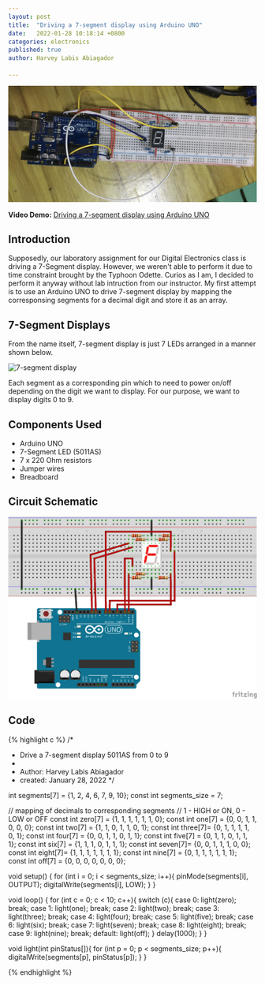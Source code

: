 ```yaml
---
layout: post
title:  "Driving a 7-segment display using Arduino UNO"
date:   2022-01-28 10:18:14 +0800
categories: electronics
published: true
author: Harvey Labis Abiagador

---
```


![Circuit](/assets/sevenSegment/circuit_real.jpg)

**Video Demo:** [Driving a 7-segment display using Arduino UNO](https://www.youtube.com/watch?v=9R8G8nqu0_o)

## Introduction
Supposedly, our laboratory assignment for our Digital Electronics class is driving a 7-Segment display. However, we weren't able to perform it due to time constraint brought by the Typhoon Odette. Curios as I am, I decided to perform it anyway without lab intruction from our instructor. My first attempt is to use an Arduino UNO to drive 7-segment display by mapping the corresponsing segments for a decimal digit and store it as an array.

## 7-Segment Displays
From the name itself, 7-segment display is just 7 LEDs arranged in a manner shown below.

![7-segment display](https://www.jameco.com/Jameco/workshop/TechTip/working-with-seven-segment-displays-fig1.jpg)

Each segment as a corresponding pin which to need to power on/off depending on the digit we want to display. For our purpose, we want to display digits 0 to 9.

## Components Used
- Arduino UNO 
- 7-Segment LED (5011AS)
- 7 x 220 Ohm resistors
- Jumper wires
- Breadboard

## Circuit Schematic 
![Circuit on Breadboard](/assets/sevenSegment/sevenSeg_arduino_fritzing_bb.png)

## Code
{% highlight c %}
/* 
 * Drive a 7-segment display 5011AS from 0 to 9
 * 
 * Author: Harvey Labis Abiagador
 * created: January 28, 2022
 */

int segments[7] =  {1, 2, 4, 6, 7, 9, 10};
const int segments_size = 7;

// mapping of decimals to corresponding segments
// 1 - HIGH or ON, 0 - LOW or OFF
const int zero[7] = {1, 1, 1, 1, 1, 1, 0};
const int one[7]  = {0, 0, 1, 1, 0, 0, 0};
const int two[7]  = {1, 1, 0, 1, 1, 0, 1};
const int three[7]= {0, 1, 1, 1, 1, 0, 1};
const int four[7] = {0, 0, 1, 1, 0, 1, 1};
const int five[7] = {0, 1, 1, 0, 1, 1, 1};
const int six[7]  = {1, 1, 1, 0, 1, 1, 1};
const int seven[7]= {0, 0, 1, 1, 1, 0, 0};
const int eight[7]= {1, 1, 1, 1, 1, 1, 1};
const int nine[7] = {0, 1, 1, 1, 1, 1, 1};
const int off[7]  = {0, 0, 0, 0, 0, 0, 0};


void setup() {
  for (int i = 0; i < segments_size; i++){
    pinMode(segments[i], OUTPUT);
    digitalWrite(segments[i], LOW);
    } 
}

void loop() {
  for (int c = 0; c < 10; c++){
    switch (c){
      case 0:
        light(zero);
        break;
      case 1:
        light(one);
        break;
      case 2:
        light(two);
        break;
      case 3:
        light(three);
        break;
      case 4:
        light(four);
        break;
      case 5:
        light(five);
         break;
      case 6:
        light(six);
        break;
      case 7:
        light(seven);
        break;
      case 8:
        light(eight);
        break;
      case 9:
        light(nine);
        break;
      default:
        light(off);
      }
    delay(1000);
  }
}

void light(int pinStatus[]){
  for (int p = 0; p < segments_size; p++){
    digitalWrite(segments[p], pinStatus[p]);
    }
}

{% endhighlight %}
